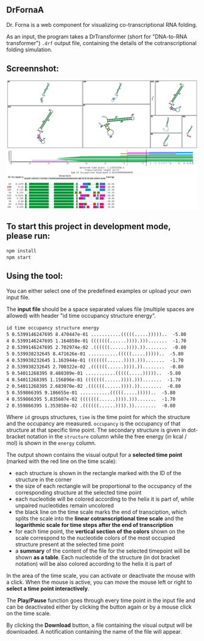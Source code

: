 ## DrFornaA
Dr. Forna is a web component for visualizing co-transcriptional RNA folding.

As an input, the program takes a DrTransformer (short for "DNA-to-RNA transformer") `.drf` output file, containing the details of the cotranscriptional folding simulation.

## Screennshot:
<img src=public/Screenshot.png />

## To start this project in development mode, please run:

  `npm install`  
  `npm start`

## Using the tool:
You can either select one of the predefined examples or upload your own input file. 

The **input file** should be a space separated values file (multiple spaces are allowed) with header "id time occupancy structure energy".

`id time occupancy structure energy`\
`5 0.5399146247695 8.470447e-01 ...........(((((.....)))))..  -5.80`\
`4 0.5399146247695 1.164858e-01 (((((((......)))).))).......  -1.70`\
`2 0.5399146247695 2.702974e-02 .((((((......)))).))........  -0.80`\
`5 0.539938232645 8.471626e-01 ...........(((((.....)))))..  -5.80`\
`4 0.539938232645 1.163944e-01 (((((((......)))).))).......  -1.70`\
`2 0.539938232645 2.700322e-02 .((((((......)))).))........  -0.80`\
`5 0.54011268395 8.480309e-01 ...........(((((.....)))))..  -5.80`\
`4 0.54011268395 1.156896e-01 (((((((......)))).))).......  -1.70`\
`2 0.54011268395 2.683970e-02 .((((((......)))).))........  -0.80`\
`5 0.559866395 9.186655e-01 ...........(((((.....)))))..  -5.80`\
`4 0.559866395 5.835607e-02 (((((((......)))).))).......  -1.70`\
`2 0.559866395 1.353858e-02 .((((((......)))).))........  -0.80`

Where `id` groups structures, `time` is the time point for which the structure and the occupancy are measured. `occupancy` is the occupancy of that structure at that specific time point. The secondary structure is given in dot-bracket notation in the `structure` column while the free energy (in kcal / mol) is shown in the `energy` column.

The output shown contains the visual output for a **selected time point** (marked with the red line on the time scale): 
- each structure is shown in the rectangle marked with the ID of the structure in the corner
- the size of each rectangle will be proportional to the occupancy of the corresponding structure at the selected time point
- each nucleotide will be colored according to the helix it is part of, while unpaired nucleotides remain uncolored
- the black line on the time scale marks the end of transciption, which splits the scale into the **linear cotranscriptional time scale** and the **logarithmic scale for time steps after the end of transcription**
- for each time point, the **vertical section of the colors** shown on the scale correspond to the nucleotide colors of the most occupied structure present at the selected time point
- a **summary** of the content of the file for the selected timepoint will be shown **as a table**. Each nucleotide of the structure (in dot bracket notation) will be also colored according to the helix it is part of

In the area of the time scale, you can activate or deactivate the mouse with a click. When the mouse is active, you can move the mouse left or right to **select a time point interactively**.

The **Play/Pause** function goes through every time point in the input file and can be deactivated either by clicking the button again or by a mouse click on the time scale.

By clicking the **Download** button, a file containing the visual output will be downloaded. A notification containing the name of the file will appear.
